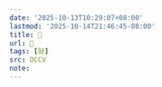 ```yaml
---
date: '2025-10-13T10:29:07+08:00'
lastmod: '2025-10-14T21:46:45-08:00'
title: 􄻿
url: 􄻿
tags: [䜴]
src: DCCV
note:
---
```

